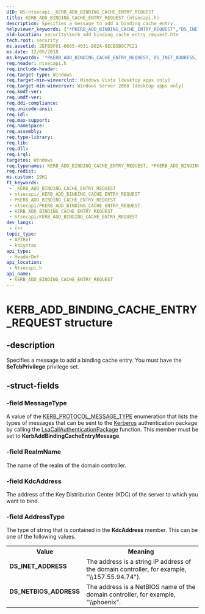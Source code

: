 ```yaml
---
UID: NS:ntsecapi._KERB_ADD_BINDING_CACHE_ENTRY_REQUEST
title: KERB_ADD_BINDING_CACHE_ENTRY_REQUEST (ntsecapi.h)
description: Specifies a message to add a binding cache entry.
helpviewer_keywords: ["*PKERB_ADD_BINDING_CACHE_ENTRY_REQUEST","DS_INET_ADDRESS","DS_NETBIOS_ADDRESS","KERB_ADD_BINDING_CACHE_ENTRY_REQUEST","KERB_ADD_BINDING_CACHE_ENTRY_REQUEST structure [Security]","PKERB_ADD_BINDING_CACHE_ENTRY_REQUEST","PKERB_ADD_BINDING_CACHE_ENTRY_REQUEST structure pointer [Security]","ntsecapi/KERB_ADD_BINDING_CACHE_ENTRY_REQUEST","ntsecapi/PKERB_ADD_BINDING_CACHE_ENTRY_REQUEST","security.kerb_add_binding_cache_entry_request"]
old-location: security\kerb_add_binding_cache_entry_request.htm
tech.root: security
ms.assetid: 2EFB8F01-0665-4031-B02A-8ECB5B9C7C21
ms.date: 12/05/2018
ms.keywords: '*PKERB_ADD_BINDING_CACHE_ENTRY_REQUEST, DS_INET_ADDRESS, DS_NETBIOS_ADDRESS, KERB_ADD_BINDING_CACHE_ENTRY_REQUEST, KERB_ADD_BINDING_CACHE_ENTRY_REQUEST structure [Security], PKERB_ADD_BINDING_CACHE_ENTRY_REQUEST, PKERB_ADD_BINDING_CACHE_ENTRY_REQUEST structure pointer [Security], ntsecapi/KERB_ADD_BINDING_CACHE_ENTRY_REQUEST, ntsecapi/PKERB_ADD_BINDING_CACHE_ENTRY_REQUEST, security.kerb_add_binding_cache_entry_request'
req.header: ntsecapi.h
req.include-header: 
req.target-type: Windows
req.target-min-winverclnt: Windows Vista [desktop apps only]
req.target-min-winversvr: Windows Server 2008 [desktop apps only]
req.kmdf-ver: 
req.umdf-ver: 
req.ddi-compliance: 
req.unicode-ansi: 
req.idl: 
req.max-support: 
req.namespace: 
req.assembly: 
req.type-library: 
req.lib: 
req.dll: 
req.irql: 
targetos: Windows
req.typenames: KERB_ADD_BINDING_CACHE_ENTRY_REQUEST, *PKERB_ADD_BINDING_CACHE_ENTRY_REQUEST
req.redist: 
ms.custom: 19H1
f1_keywords:
 - _KERB_ADD_BINDING_CACHE_ENTRY_REQUEST
 - ntsecapi/_KERB_ADD_BINDING_CACHE_ENTRY_REQUEST
 - PKERB_ADD_BINDING_CACHE_ENTRY_REQUEST
 - ntsecapi/PKERB_ADD_BINDING_CACHE_ENTRY_REQUEST
 - KERB_ADD_BINDING_CACHE_ENTRY_REQUEST
 - ntsecapi/KERB_ADD_BINDING_CACHE_ENTRY_REQUEST
dev_langs:
 - c++
topic_type:
 - APIRef
 - kbSyntax
api_type:
 - HeaderDef
api_location:
 - Ntsecapi.h
api_name:
 - KERB_ADD_BINDING_CACHE_ENTRY_REQUEST
---
```


# KERB_ADD_BINDING_CACHE_ENTRY_REQUEST structure


## -description

Specifies a message to add a binding cache entry. You must have the <b>SeTcbPrivilege</b> privilege set.

## -struct-fields

### -field MessageType

A 
						value of the <a href="/windows/desktop/api/ntsecapi/ne-ntsecapi-kerb_protocol_message_type">KERB_PROTOCOL_MESSAGE_TYPE</a> enumeration that lists the types of messages that can be sent to the <a href="/windows/desktop/SecGloss/k-gly">Kerberos</a> authentication package by calling 
the <a href="/windows/desktop/api/ntsecapi/nf-ntsecapi-lsacallauthenticationpackage">LsaCallAuthenticationPackage</a> function. This member must be set to <b>KerbAddBindingCacheEntryMessage</b>.

### -field RealmName

The 	name of the realm of the domain controller.

### -field KdcAddress

The address of the Key Distribution Center (KDC) of the server to  which you want to bind.

### -field AddressType

The type of string that is contained in the <b>KdcAddress</b> member. This can be one of the following values.

<table>
<tr>
<th>Value</th>
<th>Meaning</th>
</tr>
<tr>
<td width="40%"><a id="DS_INET_ADDRESS"></a><a id="ds_inet_address"></a><dl>
<dt><b>DS_INET_ADDRESS</b></dt>
</dl>
</td>
<td width="60%">
The address is a string IP address of the domain controller, for example, "\\157.55.94.74").

</td>
</tr>
<tr>
<td width="40%"><a id="DS_NETBIOS_ADDRESS"></a><a id="ds_netbios_address"></a><dl>
<dt><b>DS_NETBIOS_ADDRESS</b></dt>
</dl>
</td>
<td width="60%">
The address is a NetBIOS name of the domain controller, for example, "\\phoenix".

</td>
</tr>
</table>